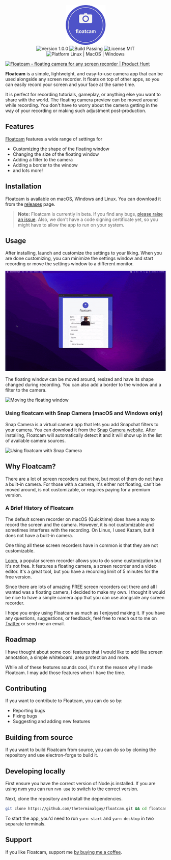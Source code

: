 <p align="center">
  <img  src="images/floatcam-circle.png" height="125px" alt="Floatcam logo"> <br/>
  <img  src="https://img.shields.io/badge/Version-0.1.0-blue.svg" alt="Version 1.0.0" />
  <img  src="https://img.shields.io/badge/Build-Passing-green.svg" alt="Build Passing" />
  <img src="https://img.shields.io/badge/license-MIT-brightgreen?style=flat-square" alt="License MIT" />
  
  <img src="https://img.shields.io/badge/Platform-Linux%20%7C%20MacOS%20%7C%20Windows-blue?style=flat-square" alt="Platform Linux | MacOS | Windows" />

</p>

<a href="https://www.producthunt.com/posts/floatcam?utm_source=badge-featured&utm_medium=badge&utm_souce=badge-floatcam" target="_blank"><img src="https://api.producthunt.com/widgets/embed-image/v1/featured.svg?post_id=367470&theme=light" alt="Floatcam - floating&#0032;camera&#0032;for&#0032;any&#0032;screen&#0032;recorder | Product Hunt" style="width: 250px; height: 54px;" width="250" height="54" /></a>

**Floatcam** is a simple, lightweight, and easy-to-use camera app that can be used alongside any screen recorder. It floats on top of other apps, so you can easily record your screen and your face at the same time.

It is perfect for recording tutorials, gameplay, or anything else you want to share with the world. The floating camera preview can be moved around while recording. You don't have to worry about the camera getting in the way of your recording or making such adjustment post-production.

## Features

[Floatcam](https://github.com/theterminalguy/floatcam) features a wide range of settings for 

- Customizing the shape of the floating window
- Changing the size of the floating window
- Adding a filter to the camera
- Adding a border to the window 
- and lots more!

## Installation

Floatcam is available on macOS, Windows and Linux. You can download it from the [releases](https://github.com/theterminalguy/floatcam/releases) page.

> **Note:** Floatcam is currently in beta. If you find any bugs, [please raise an issue](https://github.com/theterminalguy/floatcam/issues/new). Also, we don't have a code signing certificate yet, so you might have to allow the app to run on your system.

## Usage

After installing, launch and customize the settings to your liking. When you are done customizing, you can minimize the settings window and start recording or move the settings window to a different monitor.

![Adjusting floacam settings](images//adjust-float.gif)

The floating window can be moved around, resized and have its shape changed during recording. You can also add a border to the window and a filter to the camera.

![Moving the floating window](./move-float.gif)

### Using floatcam with Snap Camera (macOS and Windows only)

Snap Camera is a virtual camera app that lets you add Snapchat filters to your camera. You can download it from the [Snap Camera website](https://snapcamera.snapchat.com/). After installing, Floatcam will automatically detect it and it will show up in the list of available camera sources.

![Using floatcam with Snap Camera](images/floatcam-snap.gif)

## Why Floatcam?

There are a lot of screen recorders out there, but most of them do not have a built-in camera. For those with a camera, it's either not floating, can't be moved around, is not customizable, or requires paying for a premium version.

### A Brief History of Floatcam

The default screen recorder on macOS (Quicktime) does have a way to record the screen and the camera. However, it is not customizable and sometimes interferes with the recording. On Linux, I used Kazam, but it does not have a built-in camera. 

One thing all these screen recorders have in common is that they are not customizable.

[Loom](https://www.loom.com/), a popular screen recorder allows you to do some customization but it's not free. It features a floating camera, a screen recorder and a video editor. It's a great tool, but you have a recording limit of 5 minutes for the free version.

Since there are lots of amazing FREE screen recorders out there and all I wanted was a floating camera, I decided to make my own. I thought it would be nice to have a simple camera app that you can use alongside any screen recorder.

I hope you enjoy using Floatcam as much as I enjoyed making it. If you have any questions, suggestions, or feedback, feel free to reach out to me on [Twitter](https://twitter.com/theterminalguy) or send me an email.

## Roadmap

I have thought about some cool features that I would like to add like screen annotation, a simple whiteboard, area protection and more. 

While all of these features sounds cool, it's not the reason why I made Floatcam. I may add those features when I have the time.

## Contributing

If you want to contribute to Floatcam, you can do so by: 

- Reporting bugs
- Fixing bugs
- Suggesting and adding new features

## Building from source

If you want to build Floatcam from source, you can do so by cloning the repository and use electron-forge to build it.

## Developing locally

First ensure you have the correct version of Node.js installed. If you are using [nvm](https://github.com/nvm-sh/nvm) you can run `nvm use` to switch to the correct version.

Next, clone the repository and install the dependencies.

```bash 
git clone https://github.com/theterminalguy/floatcam.git && cd floatcam && yarn install
```

To start the app, you'd need to run `yarn start` and `yarn desktop` in two separate terminals.

## Support

If you like Floatcam, support me [by buying me a coffee](https://www.buymeacoffee.com/theterminalguy).
